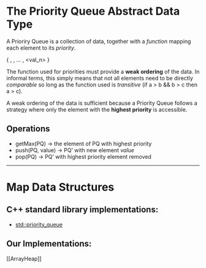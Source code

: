 
# The Priority Queue Abstract Data Type

A Prioriry Queue is a collection of data, together with a _function_ mapping each element to its _priority_.

{ <val1>, <val2>, ... , <val_n> }

The function used for priorities must provide a **weak ordering** of the data. In informal terms, this simply means that not all elements need to be directly _comparable_ so long as the function used is _transitive_ (if a > b && b > c then a > c).

A weak ordering of the data is sufficient because a Priority Queue follows a strategy where only the element with the **highest priority** is accessible.

## Operations

* getMax(PQ) -> the element of PQ with highest priority
* push(PQ, value) -> PQ’ with new element _value_
* pop(PQ) -> PQ’ with highest priority element removed


---


# Map Data Structures

## C++ standard library implementations:
  * [std::priority_queue](https://en.cppreference.com/w/cpp/container/priority_queue)

## Our Implementations:

[[ArrayHeap]]